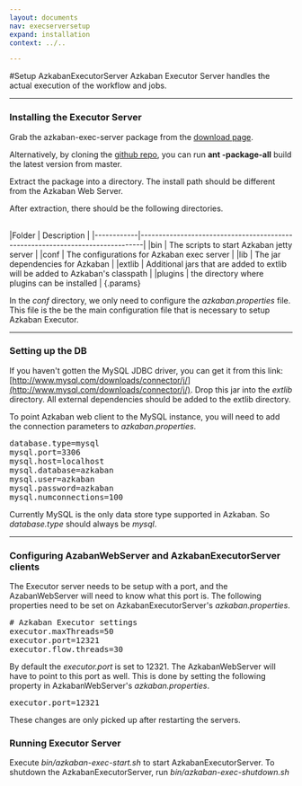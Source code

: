 ```yaml
---
layout: documents
nav: execserversetup
expand: installation
context: ../..

---
```

#Setup AzkabanExecutorServer
Azkaban Executor Server handles the actual execution of the workflow and jobs.

----------
### Installing the Executor Server
Grab the azkaban-exec-server package from the [download page](../../downloads.html).

Alternatively, by cloning the [github repo](https://github.com/azkaban/azkaban2), you can run __ant \-package\-all__ build the latest version
from master.

Extract the package into a directory. The install path should be different from the Azkaban Web Server.

After extraction, there should be the following directories.

<br/>
|Folder      | Description                                                                   |
|------------|-------------------------------------------------------------------------------|
|bin         | The scripts to start Azkaban jetty server                                     |
|conf        | The configurations for Azkaban exec server                                     |
|lib         | The jar dependencies for Azkaban                                              |
|extlib      | Additional jars that are added to extlib will be added to Azkaban's classpath |
|plugins     | the directory where plugins can be installed                                  |
{.params}

In the _conf_ directory, we only need to configure the _azkaban.properties_ file. 
This file is the be the main configuration file that is necessary to setup Azkaban Executor.

----------
### Setting up the DB

If you haven't gotten the MySQL JDBC driver, you can get it from this link: [http://www.mysql.com/downloads/connector/j/](http://www.mysql.com/downloads/connector/j/). 
Drop this jar into the _extlib_ directory. All external dependencies should be added to the extlib directory.

To point Azkaban web client to the MySQL instance, you will need to add the connection parameters to _azkaban.properties_.

<pre class="code">
database.type=mysql
mysql.port=3306
mysql.host=localhost
mysql.database=azkaban
mysql.user=azkaban
mysql.password=azkaban
mysql.numconnections=100
</pre>

Currently MySQL is the only data store type supported in Azkaban. So _database.type_ should always be _mysql_.

----------
### Configuring AzabanWebServer and AzkabanExecutorServer clients
The Executor server needs to be setup with a port, and the AzabanWebServer will need to know what this port is.
The following properties need to be set on AzkabanExecutorServer's _azkaban.properties_.

<pre class="code">
# Azkaban Executor settings
executor.maxThreads=50
executor.port=12321
executor.flow.threads=30
</pre>

By default the _executor.port_ is set to 12321. The AzkabanWebServer will have to point to this port as well.
This is done by setting the following property in AzkabanWebServer's _azkaban.properties_.
<pre class="code">
executor.port=12321
</pre>

These changes are only picked up after restarting the servers.
### Running Executor Server
Execute _bin/azkaban-exec-start.sh_ to start AzkabanExecutorServer. 
To shutdown the AzkabanExecutorServer, run _bin/azkaban-exec-shutdown.sh_



